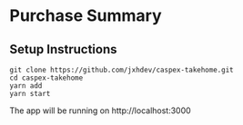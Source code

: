 # Purchase Summary

## Setup Instructions

```
git clone https://github.com/jxhdev/caspex-takehome.git
cd caspex-takehome
yarn add
yarn start
```

The app will be running on http://localhost:3000

